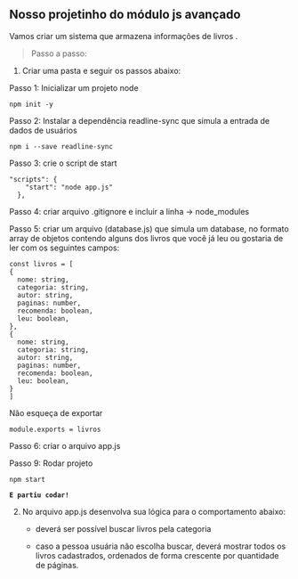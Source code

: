 ## Nosso projetinho do módulo js avançado

Vamos criar um sistema que armazena informações de livros .


> Passo a passo:
> 
1) Criar uma pasta e seguir os passos abaixo:
   
Passo 1: Inicializar um projeto node
```
npm init -y
```

Passo 2: Instalar a dependência readline-sync que simula a entrada de dados de usuários
```
npm i --save readline-sync
```

Passo 3: crie o script de start 
```
"scripts": {
    "start": "node app.js"
  },
  ```

Passo 4: criar arquivo .gitignore e incluir a linha -> node_modules

Passo 5: criar um arquivo (database.js) que simula um database, no formato array de objetos contendo alguns dos livros que você já leu ou gostaria de ler com os seguintes campos:
```
const livros = [
{ 
  nome: string,
  categoria: string,
  autor: string,
  paginas: number,
  recomenda: boolean,
  leu: boolean,
},
{ 
  nome: string,
  categoria: string,
  autor: string,
  paginas: number,
  recomenda: boolean,
  leu: boolean,
} 
]
```
Não esqueça de exportar
```
module.exports = livros
```

Passo 6: criar o arquivo app.js

Passo 9: Rodar projeto 
```
npm start
```

**`E partiu codar!`**

2) No arquivo app.js desenvolva sua lógica para o comportamento abaixo:

   - deverá ser possível buscar livros pela categoria
  
   - caso a pessoa usuária não escolha buscar, deverá mostrar todos os livros cadastrados, ordenados de forma crescente por quantidade de páginas.
  